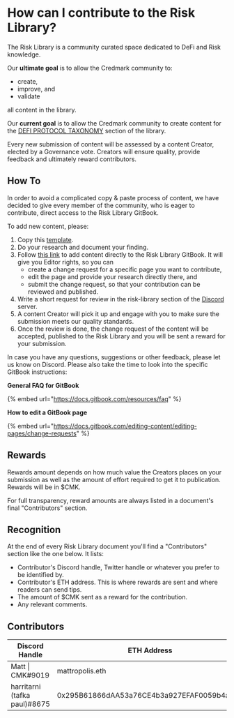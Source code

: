# How can I contribute to the Risk Library?

The Risk Library is a community curated space dedicated to DeFi and Risk knowledge.

Our **ultimate goal** is to allow the Credmark community to:

* create,
* improve, and&#x20;
* validate

all content in the library.&#x20;

Our **current goal** is to allow the Credmark community to create content for the [DEFI PROTOCOL TAXONOMY](broken-reference) section of the library.&#x20;

Every new submission of content will be assessed by a content Creator, elected by a Governance vote. Creators will ensure quality, provide feedback and ultimately reward contributors.

## How To

In order to avoid a complicated copy & paste process of content, we have decided to give every member of the community, who is eager to contribute, direct access to the Risk Library GitBook.&#x20;

To add new content, please:

1. Copy this [template](https://docs.google.com/document/d/1IeolO8ypUd9rfL0RAEpbfqdFXOQBJwNmdZJOHZxUk9I/edit#heading=h.cf4f9nn4lucc).
2. Do your research and document your finding.
3. Follow [this link](https://app.gitbook.com/invite/-MaWsKysgImxTlCSGQdb/-MaWsLg2elK2SDaF9fWn) to add content directly to the Risk Library GitBook. It will give you Editor rights, so you can
   * create a change request for a specific page you want to contribute,
   * edit the page and provide your research directly there, and
   * submit the change request, so that your contribution can be reviewed and published.
4. Write a short request for review in the risk-library section of the [Discord](https://discord.com/invite/BJbYSRDdtr) server.
5. A content Creator will pick it up and engage with you to make sure the submission meets our quality standards.&#x20;
6. Once the review is done, the change request of the content will be accepted, published to the Risk Library and you will be sent a reward for your submission.&#x20;

In case you have any questions, suggestions or other feedback, please let us know on Discord. Please also take the time to look into the specific GitBook instructions:

**General FAQ for GitBook**

{% embed url="https://docs.gitbook.com/resources/faq" %}

**How to edit a GitBook page**

{% embed url="https://docs.gitbook.com/editing-content/editing-pages/change-requests" %}

## Rewards

Rewards amount depends on how much value the Creators places on your submission as well as the amount of effort required to get it to publication. Rewards will be in $CMK.&#x20;

For full transparency, reward amounts are always listed in a document's final "Contributors" section.&#x20;

## Recognition

At the end of every Risk Library document you'll find a "Contributors" section like the one below. It lists:

* Contributor's Discord handle, Twitter handle or whatever you prefer to be identified by.
* Contributor's ETH address. This is where rewards are sent and where readers can send tips.
* The amount of $CMK sent as a reward for the contribution.
* Any relevant comments.

## Contributors

| Discord Handle               | ETH Address                                | Reward            | Contribution     |
| ---------------------------- | ------------------------------------------ | ----------------- | ---------------- |
| Matt \| CMK#9019             | mattropolis.eth                            | 0 $CMK (internal) | Original version |
| harritarni (tafka paul)#8675 | 0x295B61866dAA53a76CE4b3a927EFAF0059b4a90A | 0 $CMK (internal) | Process update   |

